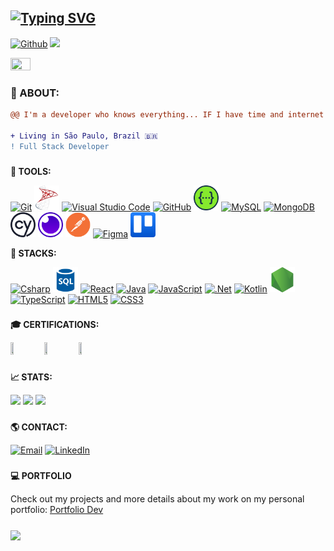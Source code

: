 ## [![Typing SVG](https://readme-typing-svg.herokuapp.com/?color=6100d6&size=28&center=true&vCenter=true&width=1000&typing-duration=10&lines=Welcome!%20)](https://git.io/typing-svg) 

[![Github](https://img.shields.io/github/followers/RichardRichk?label=Follow&style=social)](https://github.com/RichardRichk)
![](https://komarev.com/ghpvc/?username=RichardRichk&color=6100d6&style=flat&label=Visitors)

<img align="center" height="25%" width="25%" gap="100" src="https://media1.tenor.com/m/jkVHg20f6-oAAAAC/dragon-ball-z-pushups.gif"/>

### **🧐 ABOUT:**

```diff
@@ I'm a developer who knows everything... IF I have time and internet @@

+ Living in São Paulo, Brazil 🇧🇷
! Full Stack Developer
```

###

**🔧 TOOLS:**

<a href="https://git-scm.com" target="_blank"><img src="https://www.vectorlogo.zone/logos/git-scm/git-scm-icon.svg" alt="Git" width="40" height="40" /></a>
<a href="" target="_blank"><img src="https://github.com/devicons/devicon/blob/master/icons/microsoftsqlserver/microsoftsqlserver-original.svg" alt="SqlServer" width="40" height="40" /></a>
<a href="https://code.visualstudio.com" target="_blank"><img src="https://www.vectorlogo.zone/logos/visualstudio_code/visualstudio_code-icon.svg" alt="Visual Studio Code" width="40" height="40" /></a>
<a href="https://github.com" target="_blank"><img src="https://www.vectorlogo.zone/logos/github/github-tile.svg" alt="GitHub" width="40" height="40" /></a>
<a href="" target="_blank"><img src="https://github.com/devicons/devicon/blob/master/icons/swagger/swagger-original.svg" alt="Swagger" width="40" height="40" /></a>
<a href="https://www.mysql.com/" target="_blank"><img src="https://www.vectorlogo.zone/logos/mysql/mysql-icon.svg" alt="MySQL" width="40" height="40" /></a>
<a href="https://www.mongodb.com/" target="_blank"><img src="https://www.vectorlogo.zone/logos/mongodb/mongodb-icon.svg" alt="MongoDB" width="40" height="40" /></a>
<a href="" target="_blank"><img src="https://github.com/devicons/devicon/blob/master/icons/cypressio/cypressio-plain.svg" alt="Cypress" width="40" height="40" /></a>
<a href="" target="_blank"><img src="https://github.com/devicons/devicon/blob/master/icons/insomnia/insomnia-original.svg" alt="Insomnia" width="40" height="40" /></a>
<a href="" target="_blank"><img src="https://github.com/devicons/devicon/blob/master/icons/postman/postman-original.svg" alt="Postman" width="40" height="40" /></a>
<a href="https://www.figma.com" target="_blank"><img src="https://www.vectorlogo.zone/logos/figma/figma-icon.svg" alt="Figma" width="40" height="40" /></a>
<a href="" target="_blank"><img src="https://github.com/devicons/devicon/blob/master/icons/trello/trello-original.svg" alt="Trello" width="40" height="40" /></a>

**🚀 STACKS:**

<a href="https://dotnet.microsoft.com/pt-br/languages/csharp" target="_blank"><img alt="Csharp" height="40" width="40" src="https://cdn.jsdelivr.net/gh/devicons/devicon/icons/csharp/csharp-original.svg"></a>
<a href="" target="_blank"><img alt="SQL" height="40" width="40" src="https://github.com/devicons/devicon/blob/master/icons/azuresqldatabase/azuresqldatabase-plain.svg"></a>
<a href="https://reactjs.org/" target="_blank"><img src="https://www.vectorlogo.zone/logos/reactjs/reactjs-icon.svg" alt="React" width="40" height="40" /></a>
<a href="https://www.java.com" target="_blank"><img src="https://www.vectorlogo.zone/logos/java/java-icon.svg" alt="Java" width="40" height="40" /></a>
<a href="https://www.javascript.com" target="_blank"><img src="https://www.vectorlogo.zone/logos/javascript/javascript-icon.svg" alt="JavaScript" width="40" height="40" /></a>
<a href="https://dotnet.microsoft.com/pt-br/" target="_blank"><img src="https://www.vectorlogo.zone/logos/dotnet/dotnet-icon.svg" alt=".Net" width="40" height="40" /></a>
<a href="https://kotlinlang.org" target="_blank"><img src="https://www.vectorlogo.zone/logos/kotlinlang/kotlinlang-icon.svg" alt="Kotlin" width="40" height="40" /></a>
<a href="" target="_blank"><img alt="NodeJS" height="40" width="40" src="https://github.com/devicons/devicon/blob/master/icons/nodejs/nodejs-original.svg"></a>
<a href="https://www.typescriptlang.org/" target="_blank"><img src="https://www.vectorlogo.zone/logos/typescriptlang/typescriptlang-icon.svg" alt="TypeScript" width="40" height="40" /></a>
<a href="" target="_blank"><img src="https://www.vectorlogo.zone/logos/w3_html5/w3_html5-icon.svg" alt="HTML5" width="40" height="40" /></a>
<a href="" target="_blank"><img src="https://www.vectorlogo.zone/logos/w3_css/w3_css-icon.svg" alt="CSS3" width="40" height="40" /></a>

###

**🎓 CERTIFICATIONS:**
<div>
  
<img width="10%" height="10%"  src="https://images.credly.com/images/70eb1e3f-d4de-4377-a062-b20fb29594ea/azure-data-fundamentals-600x600.png"/>
<img width="10%" height="10%"  src="https://images.credly.com/size/680x680/images/fc1352af-87fa-4947-ba54-398a0e63322e/security-compliance-and-identity-fundamentals-600x600.png"/>
<img width="10%" height="10%"  src="https://user-images.githubusercontent.com/11337507/156904626-3f9891b6-e8ec-4288-b06f-622ff0f52d14.png"/>
</div>

###

**📈 STATS:**


![](https://github-profile-summary-cards.vercel.app/api/cards/profile-details?username=RichardRichk&theme=github)
![](https://github-profile-summary-cards.vercel.app/api/cards/repos-per-language?username=RichardRichk&theme=github)
![](https://github-profile-summary-cards.vercel.app/api/cards/most-commit-language?username=RichardRichk&theme=github)


###

**🌎 CONTACT:**

<a href="mailto:richardfpassarelli@gmail.com"><img src="https://www.vectorlogo.zone/logos/gmail/gmail-icon.svg" alt="Email" width="40" height="40" /></a>
<a href="https://www.linkedin.com/in/richard-passarelli-4a24b8233/" target="_blank"><img src="https://www.vectorlogo.zone/logos/linkedin/linkedin-icon.svg" alt="LinkedIn" width="40" height="40" /></a>

###

**💻 PORTFOLIO**

Check out my projects and more details about my work on my personal portfolio: [Portfolio Dev](https://richardrichk.github.io/Richard_Port/)

###

<img align="center" src="https://media.tenor.com/o6xbmp-nZKUAAAAi/crashed-goku.gif"/>

<!--
**RichardRichk/RichardRichk** is a ✨ _special_ ✨ repository because its `README.md` (this file) appears on your GitHub profile.

Here are some ideas to get you started:

- 🔭 I’m currently working on ...
- 🌱 I’m currently learning ...
- 👯 I’m looking to collaborate on ...
- 🤔 I’m looking for help with ...
- 💬 Ask me about ...
- 📫 How to reach me: ...
- 😄 Pronouns: ...
- ⚡ Fun fact: ...
-->
